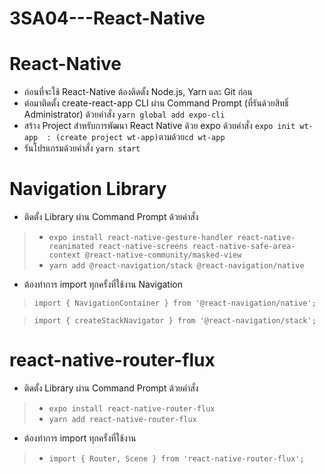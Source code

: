 # 3SA04---React-Native
# React-Native
  - ก่อนที่จะใช้ React-Native ต้องติดตั้ง Node.js, Yarn และ Git ก่อน
  - ต่อมาติดตั้ง create-react-app CLI ผ่าน Command Prompt (ที่รันด้วยสิทธิ์ Administrator) ด้วยคำสั่ง
   ``` yarn global add expo-cli ```
   - สร้าง Project สำหรับการพัฒนา React Native ด้วย expo ด้วยคำสั่ง 
   ```expo init wt-app  : (create project wt-app)```ตามด้วย```cd wt-app ```
   - รันโปรแกรมด้วยคำสั่ง ```yarn start```
   # Navigation Library
   - ติดตั้ง Library ผ่าน Command Prompt ด้วยคำสั่ง
   
   
  >- ```expo install react-native-gesture-handler react-native-reanimated react-native-screens react-native-safe-area-context @react-native-community/masked-view```
  >- ```yarn add @react-navigation/stack @react-navigation/native```
  - ต้องทำการ import ทุกครั้งที่ใช้งาน Navigation 
  
  >```import { NavigationContainer } from '@react-navigation/native';``` 
  
  
  >```import { createStackNavigator } from '@react-navigation/stack';```
 # react-native-router-flux
 - ติดตั้ง Library ผ่าน Command Prompt ด้วยคำสั่ง
 
 >- ```expo install react-native-router-flux```
 >- ```yarn add react-native-router-flux``` 
 
 - ต้องทำการ import ทุกครั้งที่ใช้งาน
 
 >- ```import { Router, Scene } from 'react-native-router-flux';```
